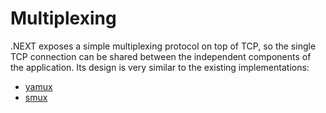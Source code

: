 Multiplexing
====

.NEXT exposes a simple multiplexing protocol on top of TCP, so the single TCP connection can be shared between the independent components of the application. Its design is very similar to the existing implementations:

* [yamux](https://github.com/hashicorp/yamux)
* [smux](https://github.com/xtaci/smux)